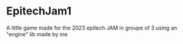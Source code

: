 # EpitechJam1
 A little game made for the 2023 epitech JAM in groupe of 3 using an "engine" lib made by me

